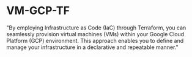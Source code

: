 # VM-GCP-TF
"By employing Infrastructure as Code (IaC) through Terraform, you can seamlessly provision virtual machines (VMs) within your Google Cloud Platform (GCP) environment. This approach enables you to define and manage your infrastructure in a declarative and repeatable manner."




